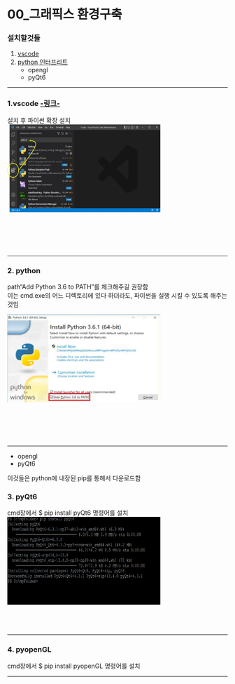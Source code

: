 # 00_그래픽스 환경구축

### 설치할것들
1. [vscode](https://code.visualstudio.com/download)   
2. [python 인터프리트](https://www.python.org/downloads/)   
    * opengl   
    * pyQt6

___
### 1.vscode  [-링크-](https://code.visualstudio.com/download)   
설치 후 파이썬 확장 설치   
<img src = "images/vscode_extend.PNG" width ="350px" height = "200px"></img>

<br>
<br>
<br>
<br>

___

### 2. python  
path“Add Python 3.6 to PATH”를 체크해주길 권장함    
이는 cmd.exe의 어느 디렉토리에 있다 하더라도, 파이썬을 실행 시킬 수 있도록 해주는 것임

<img src = "images/python_path.PNG" width ="350px" height = "200"></img>

<br>
<br>
<br>
<br>

___
* opengl   
* pyQt6   

이것들은 python에 내장된 pip를 통해서 다운로드함   
### 3. pyQt6  
cmd창에서 $ pip install pyQt6 명령어를 설치   
<img src="images/pyQt6_install.PNG" width = "350" height = "200">
<br>
<br>
<br>
<br>
___
### 4. pyopenGL
cmd창에서 $ pip install pyopenGL 명령어를 설치  

___

